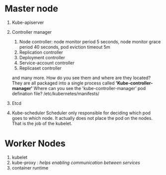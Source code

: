 
# Master node 
1. Kube-apiserver
2. Controller manager 
    1. Node controller: node monitor period 5 seconds, node monitor grace period 40 seconds, 
    pod eviction timeout 5m 
    2. Replication controller 
    3. Deployment controller
    4. Service-account controller
    5. Replicaset controller 
    
    and many more. How do you see them and where are they located? They are all packaged into a single process called **'Kube-controller-manager'** 
    Where can you see the 'kube-controller-manager' pod defination file? /etc/kubernetes/manifests/
3. Etcd 
4. Kube-scheduler 
Scheduler only responsible for deciding which pod goes to which node. It actually does not place the pod on the nodes. That is the job of the kubelet. 


# Worker Nodes
1. kubelet
2. kube-proxy : *helps enabling communication between services* 
3. container runtime


